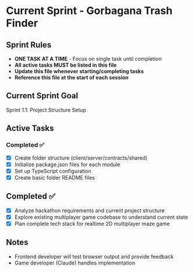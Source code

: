 # Current Sprint - Gorbagana Trash Finder

## Sprint Rules
- **ONE TASK AT A TIME** - Focus on single task until completion
- **All active tasks MUST be listed in this file**
- **Update this file whenever starting/completing tasks**
- **Reference this file at the start of each session**

## Current Sprint Goal
Sprint 1.1: Project Structure Setup

## Active Tasks

### Completed ✅
- [x] Create folder structure (client/server/contracts/shared)
- [x] Initialize package.json files for each module
- [x] Set up TypeScript configuration
- [x] Create basic folder README files

## Completed ✅
- [x] Analyze hackathon requirements and current project structure
- [x] Explore existing multiplayer game codebase to understand current state  
- [x] Plan complete tech stack for realtime 2D multiplayer maze game

## Notes
- Frontend developer will test browser output and provide feedback
- Game developer (Claude) handles implementation